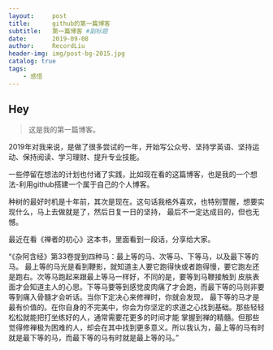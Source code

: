 ```yaml
---
layout:     post   				    
title:      github的第一篇博客 				
subtitle:   第一篇博客 #副标题
date:       2019-09-08 				
author:     RecordLiu 						
header-img: img/post-bg-2015.jpg 	
catalog: true 						
tags:								
    - 感悟
---
```


## Hey
>这是我的第一篇博客。

2019年对我来说，是做了很多尝试的一年，开始写公众号、坚持学英语、坚持运动、保持阅读、学习理财、提升专业技能。

一些停留在想法的计划也付诸了实践，比如现在看的这篇博客，也是我的一个想法-利用github搭建一个属于自己的个人博客。

种树的最好时机是十年前，其次是现在。这句话我格外喜欢，也特别警醒，想要实现什么，马上去做就是了，然后日复一日的坚持，
最后不一定达成目的，但也无憾。

最近在看《禅者的初心》这本书，里面看到一段话，分享给大家。

“《杂阿含经》第33卷提到四种马：最上等的马、次等马、下等马，以及最下等的马。
最上等的马光是看到鞭影，就知道主人要它跑得快或者跑得慢，要它跑左还是跑右。次等马跑起来跟最上等马一样好，不同的是，要等到马鞭接触到
皮肤表面才会知道主人的心思。下等马要等到感觉皮肉痛了才会跑，而最下等的马则非要等到痛入骨髓才会听话。当你下定决心来修禅时，你就会发现，
最下等的马才是最有价值的。在你自身的不完美中，你会为你坚定的求道之心找到基础。那些轻轻松松就能把打坐练好的人，通常需要花更多的时间才能
掌握到禅的精髓。但那些觉得修禅极为困难的人，却会在其中找到更多意义。所以我认为，最上等的马有时就是最下等的马，而最下等的马有时就是最上等的马。”
